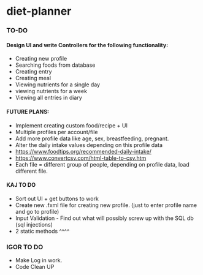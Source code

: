 # diet-planner
### TO-DO
#### Design UI and write Controllers for the following functionality:
- Creating new profile
- Searching foods from database
- Creating entry
- Creating meal
- Viewing nutrients for a single day
- viewing nutrients for a week
- Viewing all entries in diary

#### FUTURE PLANS:
- Implement creating custom food/recipe + UI
- Multiple profiles per account/file
- Add more profile data like age, sex, breastfeeding, pregnant.
- Alter the daily intake values depending on this profile data
- https://www.foodtips.org/recommended-daily-intake/
- https://www.convertcsv.com/html-table-to-csv.htm
- Each file = different group of people, depending on profile data, load different file.

#### KAJ TO DO
- Sort out UI + get buttons to work
- Create new .fxml file for creating new profile. (just to enter profile name and go to profile)
- Input Validation - Find out what will possibly screw up with the SQL db (sql injections)
- 2 static methods ^^^^

### IGOR TO DO
- Make Log in work.
- Code Clean UP
